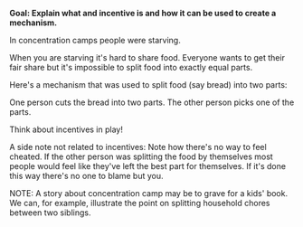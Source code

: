 **Goal: Explain what and incentive is and how it can be used to create a mechanism.**

In concentration camps people were starving.

When you are starving it's hard to share food. Everyone wants to get their fair share but it's impossible to split food into exactly equal parts.

Here's a mechanism that was used to split food (say bread) into two parts:

One person cuts the bread into two parts. The other person picks one of the parts.

Think about incentives in play!

A side note not related to incentives: Note how there's no way to feel cheated. If the other person was splitting the food by themselves most people would feel like they've left the best part for themselves. If it's done this way there's no one to blame but you.

NOTE: A story about concentration camp may be to grave for a kids' book. We can, for example, illustrate the point on splitting household chores between two siblings.

